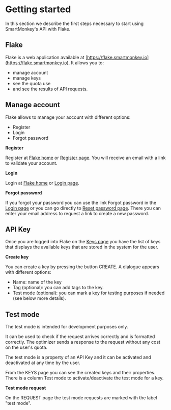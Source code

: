 # Getting started

In this section we describe the first steps necessary to start using SmartMonkey's API with Flake. 

## Flake 
Flake is a web application available at [https://flake.smartmonkey.io](https://flake.smartmonkey.io). 
It allows you to: 
- manage account
- manage keys
- see the quota use
- and see the results of API requests. 

## Manage account
Flake allows to manage your account with different options:
- Register
- Login
- Forgot password

**Register**

Register at [Flake home](https://flake.smartmonkey.io) or [Register page](https://flake.smartmonkey.io/register). You will receive an email with a link to validate your account. 

**Login**

Login at [Flake home](https://flake.smartmonkey.io) or [Login page](https://flake.smartmonkey.io/login). 

**Forgot password**

If you forgot your password you can use the link Forgot password in the [Login page](https://flake.smartmonkey.io/login) or you can go directly to [Reset password page](https://flake.smartmonkey.io/reset-password). There you can enter your email address to request a link to create a new password.

## API Key
Once you are logged into Flake on the [Keys page](https://flake.smartmonkey.io/console/keys) you have the list of keys that displays the available keys that are stored in the system for the user. 

**Create key**

You can create a key by pressing the button CREATE. A dialogue appears with different options:
- Name: name of the key
- Tag (optional): you can add tags to the key. 
- Test mode (optional): you can mark a key for testing purposes if needed (see below more details).


## Test mode
The test mode is intended for development purposes only. 

It can be used to check if the request arrives correctly and is formatted correctly. The optimizer sends a response to the request without any cost on the user's quota. 

The test mode is a property of an API Key and it can be activated and deactivated at any time by the user. 

From the KEYS page you can see the created keys and their properties. There is a column Test mode to activate/deactivate the test mode for a key. 

**Test mode request**

On the REQUEST page the test mode requests are marked with the label "test mode". 


